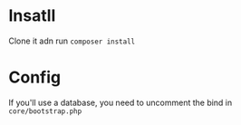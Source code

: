 # Insatll
Clone it adn run `composer install`

# Config
If you'll use a database, you need to uncomment the bind in `core/bootstrap.php`